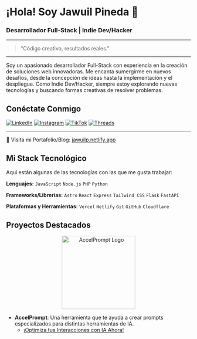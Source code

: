 # ¡Hola! Soy Jawuil Pineda 👋

### Desarrollador Full-Stack | Indie Dev/Hacker

---

> "Código creativo, resultados reales."

---

Soy un apasionado desarrollador Full-Stack con experiencia en la creación de soluciones web innovadoras. Me encanta sumergirme en nuevos desafíos, desde la concepción de ideas hasta la implementación y el despliegue. Como Indie Dev/Hacker, siempre estoy explorando nuevas tecnologías y buscando formas creativas de resolver problemas.

## Conéctate Conmigo

[![LinkedIn](https://img.shields.io/badge/LinkedIn-0A66C2?style=for-the-badge&logo=linkedin&logoColor=white)](https://www.linkedin.com/in/jawuilp/)
[![Instagram](https://img.shields.io/badge/Instagram-E4405F?style=for-the-badge&logo=instagram&logoColor=white)](https://www.instagram.com/jawuil.p/)
[![TikTok](https://img.shields.io/badge/TikTok-000000?style=for-the-badge&logo=tiktok&logoColor=white)](https://www.tiktok.com/@jawuilp)
[![Threads](https://img.shields.io/badge/Threads-000000?style=for-the-badge&logo=threads&logoColor=white)](https://www.threads.com/@jawuil.p)

---

🔗 Visita mi Portafolio/Blog: [jawuilp.netlify.app](https://jawuil.dev)

## Mi Stack Tecnológico

Aquí están algunas de las tecnologías con las que me gusta trabajar:

**Lenguajes:**
`JavaScript` `Node.js` `PHP` `Python`

**Frameworks/Librerías:**
`Astro` `React` `Express` `Tailwind CSS` `Flask` `FastAPI`

**Plataformas y Herramientas:**
`Vercel` `Netlify` `Git` `GitHub` `Cloudflare`

## Proyectos Destacados

<p align="center">
  <img src="/public/@accelprompt.jpeg" alt="AccelPrompt Logo" width="200"/>
</p>

*   **AccelPrompt**: Una herramienta que te ayuda a crear prompts especializados para distintas herramientas de IA.
    *   [¡Optimiza tus Interacciones con IA Ahora!](https://accelprompt.xyz/)
